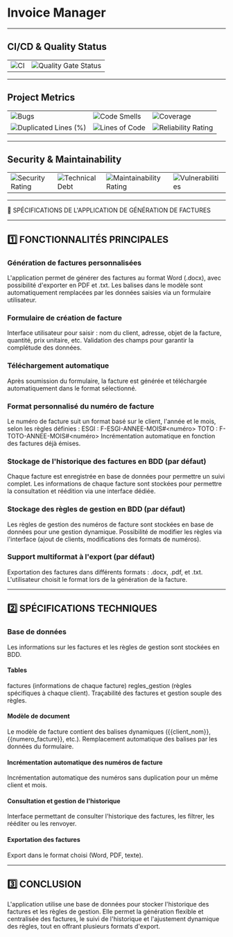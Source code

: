 # Invoice Manager

---

## CI/CD & Quality Status

<div align="center">
  <!-- Group the CI and Quality badges in a styled box -->
  <table>
    <tr>
      <td><img src="https://github.com/Darleanow/InvoiceManager/actions/workflows/main.yml/badge.svg" alt="CI"></td>
      <td><img src="https://sonarcloud.io/api/project_badges/measure?project=Darleanow_InvoiceManager&metric=alert_status" alt="Quality Gate Status"></td>
    </tr>
  </table>
</div>

---

## Project Metrics

<div align="center">
  <!-- Group the metric-related badges -->
  <table>
    <tr>
      <td><img src="https://sonarcloud.io/api/project_badges/measure?project=Darleanow_InvoiceManager&metric=bugs" alt="Bugs"></td>
      <td><img src="https://sonarcloud.io/api/project_badges/measure?project=Darleanow_InvoiceManager&metric=code_smells" alt="Code Smells"></td>
      <td><img src="https://sonarcloud.io/api/project_badges/measure?project=Darleanow_InvoiceManager&metric=coverage" alt="Coverage"></td>
    </tr>
    <tr>
      <td><img src="https://sonarcloud.io/api/project_badges/measure?project=Darleanow_InvoiceManager&metric=duplicated_lines_density" alt="Duplicated Lines (%)"></td>
      <td><img src="https://sonarcloud.io/api/project_badges/measure?project=Darleanow_InvoiceManager&metric=ncloc" alt="Lines of Code"></td>
      <td><img src="https://sonarcloud.io/api/project_badges/measure?project=Darleanow_InvoiceManager&metric=reliability_rating" alt="Reliability Rating"></td>
    </tr>
  </table>
</div>

---

## Security & Maintainability

<div align="center">
  <!-- Group the security and maintainability badges -->
  <table>
    <tr>
      <td><img src="https://sonarcloud.io/api/project_badges/measure?project=Darleanow_InvoiceManager&metric=security_rating" alt="Security Rating"></td>
      <td><img src="https://sonarcloud.io/api/project_badges/measure?project=Darleanow_InvoiceManager&metric=sqale_index" alt="Technical Debt"></td>
      <td><img src="https://sonarcloud.io/api/project_badges/measure?project=Darleanow_InvoiceManager&metric=sqale_rating" alt="Maintainability Rating"></td>
      <td><img src="https://sonarcloud.io/api/project_badges/measure?project=Darleanow_InvoiceManager&metric=vulnerabilities" alt="Vulnerabilities"></td>
    </tr>
  </table>
</div>

---

📄 SPÉCIFICATIONS DE L'APPLICATION DE GÉNÉRATION DE FACTURES

---

## 1️⃣ FONCTIONNALITÉS PRINCIPALES

### Génération de factures personnalisées

L'application permet de générer des factures au format Word (.docx), avec possibilité d'exporter en PDF et .txt.
Les balises dans le modèle sont automatiquement remplacées par les données saisies via un formulaire utilisateur.

### Formulaire de création de facture

Interface utilisateur pour saisir : nom du client, adresse, objet de la facture, quantité, prix unitaire, etc.
Validation des champs pour garantir la complétude des données.

### Téléchargement automatique

Après soumission du formulaire, la facture est générée et téléchargée automatiquement dans le format sélectionné.

### Format personnalisé du numéro de facture

Le numéro de facture suit un format basé sur le client, l'année et le mois, selon les règles définies :
ESGI : F-ESGI-ANNEE-MOIS#<numéro>
TOTO : F-TOTO-ANNEE-MOIS#<numéro>
Incrémentation automatique en fonction des factures déjà émises.

### Stockage de l'historique des factures en BDD (par défaut)

Chaque facture est enregistrée en base de données pour permettre un suivi complet.
Les informations de chaque facture sont stockées pour permettre la consultation et réédition via une interface dédiée.

### Stockage des règles de gestion en BDD (par défaut)

Les règles de gestion des numéros de facture sont stockées en base de données pour une gestion dynamique.
Possibilité de modifier les règles via l'interface (ajout de clients, modifications des formats de numéros).

### Support multiformat à l'export (par défaut)

Exportation des factures dans différents formats : .docx, .pdf, et .txt.
L'utilisateur choisit le format lors de la génération de la facture.

---

## 2️⃣ SPÉCIFICATIONS TECHNIQUES

### Base de données

Les informations sur les factures et les règles de gestion sont stockées en BDD.

#### Tables

factures (informations de chaque facture)
regles_gestion (règles spécifiques à chaque client).
Traçabilité des factures et gestion souple des règles.

#### Modèle de document

Le modèle de facture contient des balises dynamiques ({{client_nom}}, {{numero_facture}}, etc.).
Remplacement automatique des balises par les données du formulaire.

#### Incrémentation automatique des numéros de facture

Incrémentation automatique des numéros sans duplication pour un même client et mois.

#### Consultation et gestion de l'historique

Interface permettant de consulter l'historique des factures, les filtrer, les rééditer ou les renvoyer.

#### Exportation des factures

Export dans le format choisi (Word, PDF, texte).

---

## 3️⃣ CONCLUSION

L'application utilise une base de données pour stocker l'historique des factures et les règles de gestion. Elle permet la génération flexible et centralisée des factures, le suivi de l'historique et l'ajustement dynamique des règles, tout en offrant plusieurs formats d'export.
